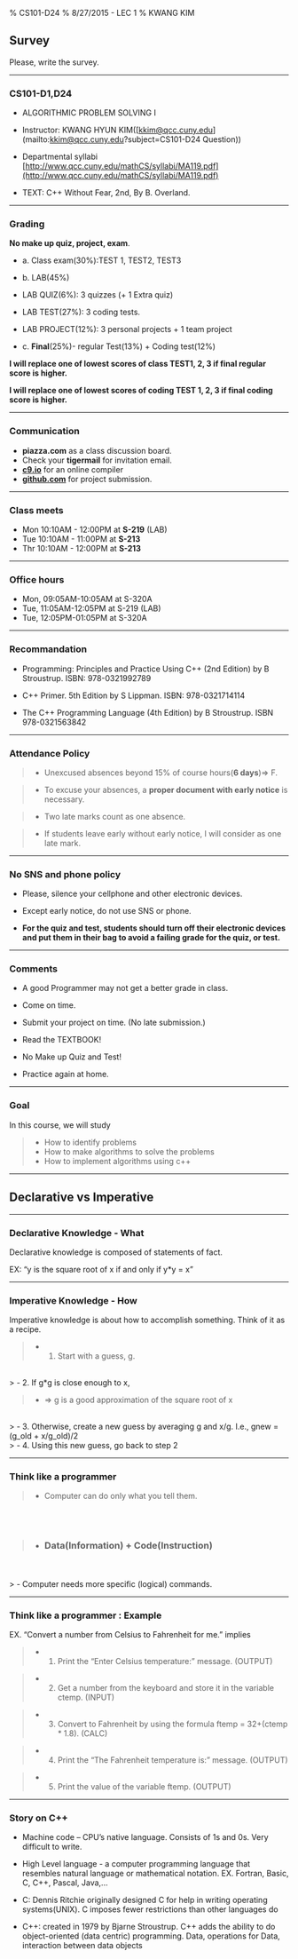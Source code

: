 % CS101-D24
% 8/27/2015 - LEC 1
% KWANG KIM



## Survey
<style type="text/css">
p { text-align: left; }
</style>
<style type="text/css">
li { text-align: left; }
</style>

Please, write the survey.

-----------

### CS101-D1,D24 

- ALGORITHMIC PROBLEM SOLVING I

- Instructor: KWANG HYUN KIM([kkim@qcc.cuny.edu](mailto:kkim@qcc.cuny.edu?subject=CS101-D24 Question))
- Departmental syllabi
[http://www.qcc.cuny.edu/mathCS/syllabi/MA119.pdf](http://www.qcc.cuny.edu/mathCS/syllabi/MA119.pdf)

- TEXT: C++ Without Fear, 2nd,  By B. Overland.


------------


### Grading

**No make up quiz, project, exam**.

- a. Class exam(30%):TEST 1, TEST2, TEST3

- b. LAB(45%)
 - LAB QUIZ(6%): 3 quizzes (+ 1 Extra quiz)
 - LAB TEST(27%): 3 coding tests.
 - LAB PROJECT(12%): 3 personal projects + 1 team project

- c. **Final**(25%)- regular Test(13%) + Coding test(12%)


**I will replace one of lowest scores of class TEST1, 2, 3 if final regular score is higher.**

**I will replace one of lowest scores of coding TEST 1, 2, 3 if final coding score is higher.**

------------

### Communication

- **piazza.com** as a class discussion board. 
- Check your **tigermail** for invitation email. 
- [**c9.io**](https://c9.io) for an online compiler
- [**github.com**](http://www.github.com) for project submission.

---------------

### Class meets
- Mon 10:10AM - 12:00PM at **S-219** (LAB)
- Tue 10:10AM - 11:00PM at **S-213**
- Thr 10:10AM - 12:00PM at **S-213**

-----------------

### Office hours
- Mon, 09:05AM-10:05AM at S-320A
- Tue, 11:05AM-12:05PM at S-219 (LAB)
- Tue, 12:05PM-01:05PM at S-320A

---------------

### Recommandation
- Programming: Principles and Practice Using C++ (2nd Edition) by B Stroustrup. ISBN: 978-0321992789

- C++ Primer. 5th Edition by S Lippman. ISBN: 978-0321714114

- The C++ Programming Language (4th Edition) by B Stroustrup.   ISBN 978-0321563842

-----------------

### **Attendance Policy**

> - Unexcused absences beyond 15% of course hours(**6 days**)=> F.

> - To excuse your absences, a **proper document with early notice** is necessary.

> - Two late marks count as one absence.

> - If students leave early without early notice, I will consider as one late mark.

----------------

### No SNS and phone policy

- Please, silence your cellphone and other electronic devices. 

- Except early notice, do not use SNS or phone.

- **For the quiz and test, students should turn off their electronic devices and put them in their bag to avoid a failing grade for the quiz, or test.**

---------

### Comments

- A good Programmer may not get a better grade in class.

- Come on time.

- Submit your project on time. (No late submission.)

- Read the TEXTBOOK!

- No Make up Quiz and Test!

- Practice again at home.

---------------

### Goal

In this course, we will study

> - How to identify problems
> - How to make algorithms to solve the problems
> - How to implement algorithms using c++

-----------

## Declarative vs Imperative

--------------

### Declarative Knowledge - What

Declarative knowledge is composed of statements of fact.

EX: “y is the square root of x if and only if y*y = x”

-------------

### Imperative Knowledge - How

Imperative knowledge is about how to accomplish something. Think
of it as a recipe.

> - 1. Start with a guess, g.
<br>
> - 2. If g*g is close enough to x,

> - => g is a good approximation of the square root of x
<br>
> - 3. Otherwise, create a new guess by averaging g and x/g.
I.e., gnew = (g_old + x/g_old)/2
<br>
> - 4. Using this new guess, go back to step 2

-------------

### Think like a programmer

> - Computer can do only what you tell them.
<br>
<br>

> - <h3>Data(Information) + Code(Instruction)</h3>
<br>
<br>
> - Computer needs more specific (logical) commands.

------------------


### Think like a programmer : Example

EX. “Convert a number from Celsius to Fahrenheit for me.” implies

> - 1. Print the “Enter Celsius temperature:” message. (OUTPUT)

> - 2. Get a number from the keyboard and store it in the variable
ctemp. (INPUT)

> - 3. Convert to Fahrenheit by using the formula ftemp = 32+(ctemp * 1.8). (CALC)

> - 4. Print the “The Fahrenheit temperature is:” message. (OUTPUT)

> - 5. Print the value of the variable ftemp. (OUTPUT)

------------------

### Story on C++

- Machine code – CPU’s native language. Consists of 1s and 0s. Very difficult to write.

- High Level language - a computer programming
language that resembles natural language or mathematical notation.
EX. Fortran, Basic, C, C++, Pascal, Java,...

- C: Dennis Ritchie originally designed C for help in writing operating
systems(UNIX). C imposes fewer restrictions than other languages do

- C++: created in 1979 by Bjarne Stroustrup. C++ adds the ability to do
object-oriented (data centric) programming.
Data, operations for Data, interaction between data objects


